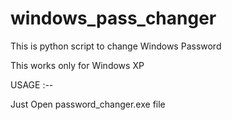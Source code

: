 # windows_pass_changer
This is python script to change Windows Password 


This works only for Windows XP


USAGE :--

Just Open password_changer.exe  file 
